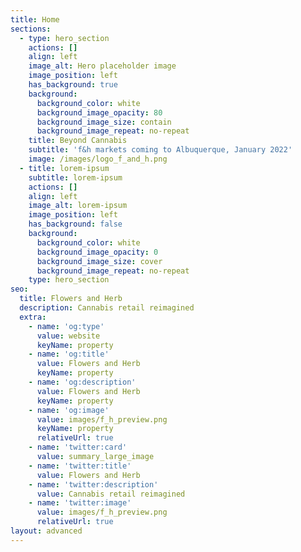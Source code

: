 ```yaml
---
title: Home
sections:
  - type: hero_section
    actions: []
    align: left
    image_alt: Hero placeholder image
    image_position: left
    has_background: true
    background:
      background_color: white
      background_image_opacity: 80
      background_image_size: contain
      background_image_repeat: no-repeat
    title: Beyond Cannabis
    subtitle: 'f&h markets coming to Albuquerque, January 2022'
    image: /images/logo_f_and_h.png
  - title: lorem-ipsum
    subtitle: lorem-ipsum
    actions: []
    align: left
    image_alt: lorem-ipsum
    image_position: left
    has_background: false
    background:
      background_color: white
      background_image_opacity: 0
      background_image_size: cover
      background_image_repeat: no-repeat
    type: hero_section
seo:
  title: Flowers and Herb
  description: Cannabis retail reimagined
  extra:
    - name: 'og:type'
      value: website
      keyName: property
    - name: 'og:title'
      value: Flowers and Herb
      keyName: property
    - name: 'og:description'
      value: Flowers and Herb
      keyName: property
    - name: 'og:image'
      value: images/f_h_preview.png
      keyName: property
      relativeUrl: true
    - name: 'twitter:card'
      value: summary_large_image
    - name: 'twitter:title'
      value: Flowers and Herb
    - name: 'twitter:description'
      value: Cannabis retail reimagined
    - name: 'twitter:image'
      value: images/f_h_preview.png
      relativeUrl: true
layout: advanced
---
```

